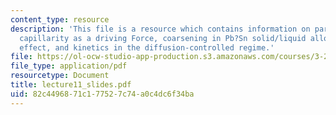 ```yaml
---
content_type: resource
description: 'This file is a resource which contains information on particle coarsening:
  capillarity as a driving Force, coarsening in Pb?Sn solid/liquid alloys, Gibbs-Thomson
  effect, and kinetics in the diffusion-controlled regime.'
file: https://ol-ocw-studio-app-production.s3.amazonaws.com/courses/3-205-thermodynamics-and-kinetics-of-materials-fall-2006/82c4496871c177527c74a0c4dc6f34ba_lecture11_slides.pdf
file_type: application/pdf
resourcetype: Document
title: lecture11_slides.pdf
uid: 82c44968-71c1-7752-7c74-a0c4dc6f34ba
---
```

